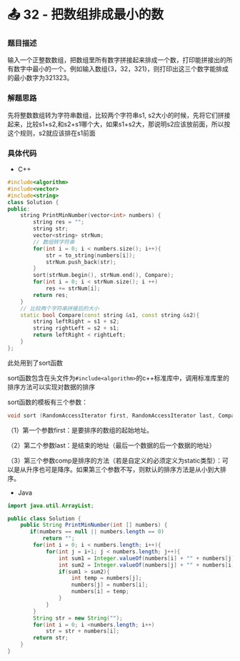 # 📤 32 - 把数组排成最小的数



### 题目描述

输入一个正整数数组，把数组里所有数字拼接起来排成一个数，打印能拼接出的所有数字中最小的一个。例如输入数组{3，32，321}，则打印出这三个数字能排成的最小数字为321323。

### 解题思路

先将整数数组转为字符串数组，比较两个字符串s1, s2大小的时候，先将它们拼接起来，比较s1+s2,和s2+s1哪个大，如果s1+s2大，那说明s2应该放前面，所以按这个规则，s2就应该排在s1前面

### 具体代码

- C++

```cpp
#include<algorithm>
#include<vector>
#include<string>
class Solution {
public:
    string PrintMinNumber(vector<int> numbers) {
        string res = "";
        string str;
        vector<string> strNum;
        // 数组转字符串
        for(int i = 0; i < numbers.size(); i++){
            str = to_string(numbers[i]);
            strNum.push_back(str);
        }
        sort(strNum.begin(), strNum.end(), Compare);
        for(int i = 0; i < strNum.size(); i ++)
            res += strNum[i];
        return res;
    }
    // 比较两个字符串拼接后的大小
    static bool Compare(const string &s1, const string &s2){
        string leftRight = s1 + s2;
        string rightLeft = s2 + s1;
        return leftRight < rightLeft;
    }
};
```

此处用到了sort函数

sort函数包含在头文件为`#include<algorithm>`的c++标准库中，调用标准库里的排序方法可以实现对数据的排序

sort函数的模板有三个参数：

```cpp
void sort (RandomAccessIterator first, RandomAccessIterator last, Compare comp);
```

（1）第一个参数first：是要排序的数组的起始地址。

（2）第二个参数last：是结束的地址（最后一个数据的后一个数据的地址）

（3）第三个参数comp是排序的方法（若是自定义的必须定义为static类型）：可以是从升序也可是降序。如果第三个参数不写，则默认的排序方法是从小到大排序。



- Java

```java
import java.util.ArrayList;

public class Solution {
    public String PrintMinNumber(int [] numbers) {
       if(numbers == null || numbers.length == 0)
           return "";
        for(int i = 0; i < numbers.length; i++){
            for(int j = i+1; j < numbers.length; j++){
                int sum1 = Integer.valueOf(numbers[i] + "" + numbers[j]);
                int sum2 = Integer.valueOf(numbers[j] + "" + numbers[i]);
                if(sum1 > sum2){
                    int temp = numbers[j];
                    numbers[j] = numbers[i];
                    numbers[i] = temp;
                }
            }
        }
        String str = new String("");
        for(int i = 0; i <numbers.length; i++)
            str = str + numbers[i];
        return str;
    }
}
```

